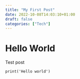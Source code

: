 ```yaml
---
title: "My First Post"
date: 2022-10-08T14:03:10+01:00
draft: false
categories: ["Tech"]
---
```


# Hello World

Test post

```
print('Hello world')
```

